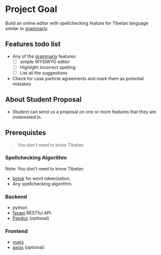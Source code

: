 # Project Goal
Build an online editor with spellchecking feature for Tibetan language similar to [grammarly](https://app.grammarly.com/).


## Features todo list
- Any of the [grammarly](https://app.grammarly.com/) features
  - [ ] simple WYSIWYG edtior
  - [ ] Highlight incorrect spelling
  - [ ] List all the suggestions
- Check for case particle agreements and mark them as potential mistakes

## About Student Proposal
- Student can send us a proposal on one or more features that they are insterested in.

## Prerequistes
> You don't need to know Tibetan
### Spellchecking Algorithm
Note: You don't need to know Tibetan
- [botok](https://github.com/Esukhia/botok) for word tokenization.
- Any spellchecking algorithm.

### Backend
- python
- [fasapi](https://github.com/tiangolo/fastapi) RESTful API.
- [Pandoc](https://pandoc.org/) (optional)

### Frontend
- [vuejs](https://vuejs.org/)
- [axios](https://github.com/axios/axios) (optional)
